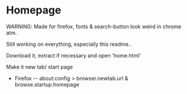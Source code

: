 Homepage
========

WARNING: Made for firefox, fonts & search-button look weird in chrome atm.

Still working on everything, especially this readme..


Download it, extract if necessary and open 'home.html'

Make it new tab/ start page
- Firefox
-- about:config > browser.newtab.url & browse.startup.homepage